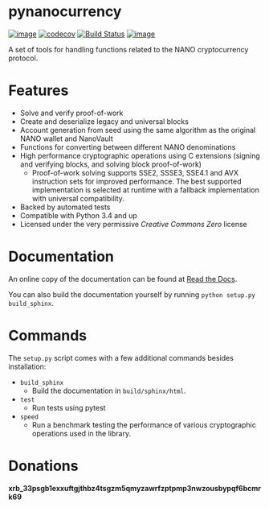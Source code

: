 pynanocurrency
==============

[![image](https://img.shields.io/pypi/v/pynanocurrency.svg)](https://pypi.org/project/pynanocurrency/)
[![codecov](https://codecov.io/gh/Matoking/pynanocurrency/branch/master/graph/badge.svg)](https://codecov.io/gh/Matoking/pynanocurrency)
[![Build Status](https://travis-ci.com/Matoking/pynanocurrency.png?branch=master)](https://travis-ci.com/Matoking/pynanocurrency)
[![image](https://readthedocs.org/projects/pynanocurrency/badge/?version=latest)](https://pynanocurrency.readthedocs.io/en/latest/?badge=latest)


A set of tools for handling functions related to the NANO cryptocurrency protocol.

Features
========
* Solve and verify proof-of-work
* Create and deserialize legacy and universal blocks
* Account generation from seed using the same algorithm as the original NANO wallet and NanoVault
* Functions for converting between different NANO denominations
* High performance cryptographic operations using C extensions (signing and verifying blocks, and solving block proof-of-work)
  * Proof-of-work solving supports SSE2, SSSE3, SSE4.1 and AVX instruction sets for improved performance. The best supported implementation is selected at runtime with a fallback implementation with universal compatibility.
* Backed by automated tests
* Compatible with Python 3.4 and up
* Licensed under the very permissive *Creative Commons Zero* license

Documentation
=============

An online copy of the documentation can be found at [Read the Docs](https://pynanocurrency.readthedocs.io/en/latest/).

You can also build the documentation yourself by running `python setup.py build_sphinx`.

Commands
========

The `setup.py` script comes with a few additional commands besides installation:

* `build_sphinx`
  * Build the documentation in `build/sphinx/html`.
* `test`
  * Run tests using pytest
* `speed`
  * Run a benchmark testing the performance of various cryptographic operations used in the library.

Donations
=========

**xrb_33psgb1exxuftgjthbz4tsgzm5qmyzawrfzptpmp3nwzousbypqf6bcmrk69**
